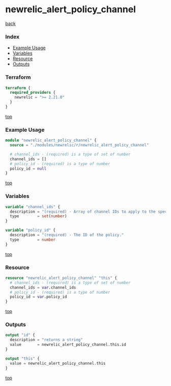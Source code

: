 # newrelic_alert_policy_channel

[back](../newrelic.md)

### Index

- [Example Usage](#example-usage)
- [Variables](#variables)
- [Resource](#resource)
- [Outputs](#outputs)

### Terraform

```terraform
terraform {
  required_providers {
    newrelic = ">= 2.21.0"
  }
}
```

[top](#index)

### Example Usage

```terraform
module "newrelic_alert_policy_channel" {
  source = "./modules/newrelic/r/newrelic_alert_policy_channel"

  # channel_ids - (required) is a type of set of number
  channel_ids = []
  # policy_id - (required) is a type of number
  policy_id = null
}
```

[top](#index)

### Variables

```terraform
variable "channel_ids" {
  description = "(required) - Array of channel IDs to apply to the specified policy. We recommended sorting channel IDs in ascending order to avoid drift your Terraform state."
  type        = set(number)
}

variable "policy_id" {
  description = "(required) - The ID of the policy."
  type        = number
}
```

[top](#index)

### Resource

```terraform
resource "newrelic_alert_policy_channel" "this" {
  # channel_ids - (required) is a type of set of number
  channel_ids = var.channel_ids
  # policy_id - (required) is a type of number
  policy_id = var.policy_id
}
```

[top](#index)

### Outputs

```terraform
output "id" {
  description = "returns a string"
  value       = newrelic_alert_policy_channel.this.id
}

output "this" {
  value = newrelic_alert_policy_channel.this
}
```

[top](#index)